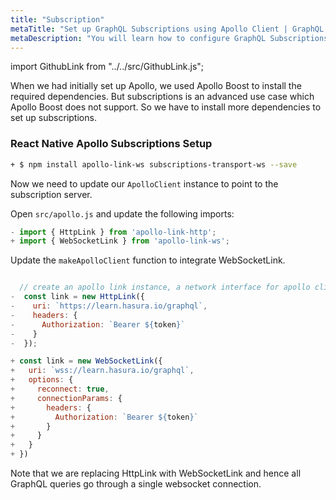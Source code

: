 ```yaml
---
title: "Subscription"
metaTitle: "Set up GraphQL Subscriptions using Apollo Client | GraphQL React Native Apollo Tutorial"
metaDescription: "You will learn how to configure GraphQL Subscriptions using React Native Apollo Client by installing dependencies like apollo-link-ws, subscriptions-transport-ws. This will also have authorization token setup"
---
```


import GithubLink from "../../src/GithubLink.js";

When we had initially set up Apollo, we used Apollo Boost to install the required dependencies. But subscriptions is an advanced use case which Apollo Boost does not support. So we have to install more dependencies to set up subscriptions.

### React Native Apollo Subscriptions Setup

```bash
+ $ npm install apollo-link-ws subscriptions-transport-ws --save
```

Now we need to update our `ApolloClient` instance to point to the subscription server.

Open `src/apollo.js` and update the following imports:

<GithubLink link="https://github.com/hasura/graphql-engine/blob/master/community/learn/graphql-tutorials/tutorials/react-native-apollo/app-final/src/apollo.js" text="apollo.js" />

```javascript
- import { HttpLink } from 'apollo-link-http';
+ import { WebSocketLink } from 'apollo-link-ws';
```

Update the `makeApolloClient` function to integrate WebSocketLink.

```javascript

  // create an apollo link instance, a network interface for apollo client
-  const link = new HttpLink({
-    uri: `https://learn.hasura.io/graphql`,
-    headers: {
-      Authorization: `Bearer ${token}`
-    }
-  });

+ const link = new WebSocketLink({
+   uri: `wss://learn.hasura.io/graphql`,
+   options: {
+     reconnect: true,
+     connectionParams: {
+       headers: {
+         Authorization: `Bearer ${token}`
+       }
+     }
+   }
+ })
```

Note that we are replacing HttpLink with WebSocketLink and hence all GraphQL queries go through a single websocket connection.
